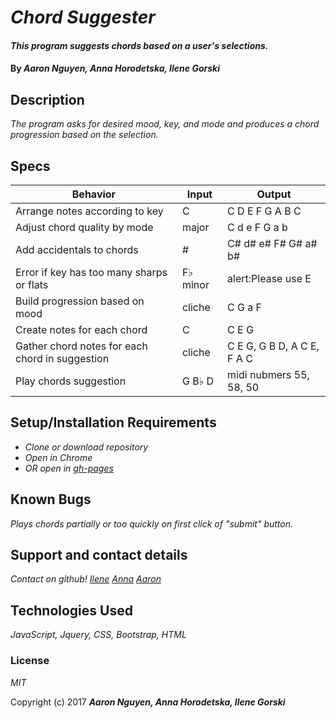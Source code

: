# _Chord Suggester_

#### _This program suggests chords based on a user's selections._

#### By _**Aaron Nguyen, Anna Horodetska, Ilene Gorski**_

## Description

_The program asks for desired mood, key, and mode and produces a chord progression based on the selection._

## Specs


|Behavior|Input|Output|
|---|---|---|
|Arrange notes according to key|C|C D E F G A B C|
|Adjust chord quality by mode|major|C d e F G a b|
|Add accidentals to chords|#|C# d# e# F# G# a# b#|
|Error if key has too many sharps or flats|F♭ minor|alert:Please use E|
|Build progression based on mood|cliche|C G a F|
|Create notes for each chord|C|C E G|
|Gather chord notes for each chord in suggestion|cliche|C E G, G B D, A C E, F A C|
|Play chords suggestion|G B♭ D|midi nubmers 55, 58, 50|

## Setup/Installation Requirements

* _Clone or download repository_
* _Open in Chrome_
* _OR open in [gh-pages](https://eyelean7.github.io/chords)_

## Known Bugs

_Plays chords partially or too quickly on first click of "submit" button._

## Support and contact details

_Contact on github! [Ilene](https://github.com/eyelean7)
[Anna](https://github.com/ahorod)
[Aaron](https://github.com/Aaron3831)_

## Technologies Used

_JavaScript, Jquery, CSS, Bootstrap, HTML_

### License

*MIT*

Copyright (c) 2017 **_Aaron Nguyen, Anna Horodetska, Ilene Gorski_**

